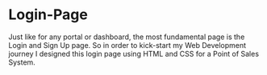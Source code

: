 # Login-Page

Just like for any portal or dashboard, the most fundamental page is the Login and Sign Up page. So in order to kick-start my Web Development journey I designed this login page using HTML and CSS for a Point of Sales System.
